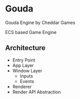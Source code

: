 # Gouda

Gouda Engine
by Cheddar Games

ECS based Game Engine

## Architecture

- Entry Point
- App Layer
- Window Layer
  - Inputs
  - Events
- Renderer
- Render API Abstraction
